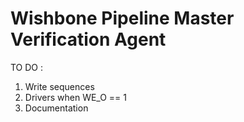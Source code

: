 # Wishbone Pipeline Master Verification Agent

TO DO :
  1. Write sequences
  2. Drivers when WE_O == 1
  3. Documentation